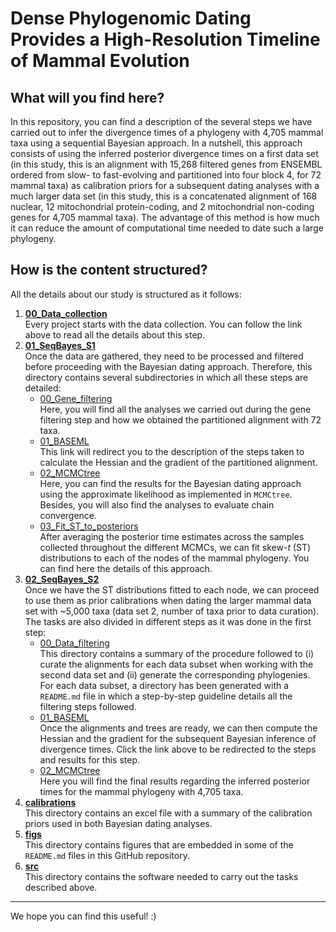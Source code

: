 # Dense Phylogenomic Dating Provides a High-Resolution Timeline of Mammal Evolution

## What will you find here?
In this repository, you can find a description of the several steps we have carried out to infer the divergence times of a phylogeny with 
4,705 mammal taxa using a sequential Bayesian approach. In a nutshell, this approach consists of using the inferred posterior divergence times on
a first data set (in this study, this is an alignment with 15,268 filtered genes from ENSEMBL ordered from slow- to fast-evolving and partitioned into
four block 4, for 72 mammal taxa) as calibration priors for a subsequent dating analyses with a much larger data set (in this study, this is a
concatenated alignment of 168 nuclear, 12 mitochondrial protein-coding, and 2 mitochondrial non-coding genes for 4,705 mammal taxa).
The advantage of this method is how much it can reduce the amount of computational time needed to date such a large phylogeny.

## How is the content structured?
All the details about our study is structured as it follows:   

   1. [**00_Data_collection**](https://github.com/sabifo4/mammals_dating/tree/main/00_Data_collection)   
   Every project starts with the data collection. You can follow the link above to read all the details about this step.   
   2. [**01_SeqBayes_S1**](https://github.com/sabifo4/mammals_dating/tree/main/01_SeqBayes_S1)      
   Once the data are gathered, they need to be processed and filtered before proceeding with the Bayesian dating approach. Therefore,
   this directory contains several subdirectories in which all these steps are detailed:   
      * [00_Gene_filtering](https://github.com/sabifo4/mammals_dating/tree/main/01_SeqBayes_S1/00_Gene_filtering)   
      Here, you will find all the analyses we carried out during the gene filtering step and how we obtained the partitioned alignment
	  with 72 taxa.   
      * [01_BASEML](https://github.com/sabifo4/mammals_dating/tree/main/01_SeqBayes_S1/01_BASEML)   
      This link will redirect you to the description of the steps taken to calculate the Hessian and the gradient of the partitioned alignment.   
      * [02_MCMCtree](https://github.com/sabifo4/mammals_dating/tree/main/01_SeqBayes_S1/02_MCMCtree)   
      Here, you can find the results for the Bayesian dating approach using the approximate likelihood as implemented in `MCMCtree`. Besides, you will also find the analyses to evaluate chain convergence.   
      * [03_Fit_ST_to_posteriors](https://github.com/sabifo4/mammals_dating/tree/main/01_SeqBayes_S1/03_Fit_ST_to_posteriors)   
      After averaging the posterior time estimates across the samples collected throughout the different MCMCs, we can fit skew-_t_ (ST) distributions to each of the nodes of the mammal phylogeny. You can find here the details of this approach.   
   3. [**02_SeqBayes_S2**](https://github.com/sabifo4/mammals_dating/tree/main/02_SeqBayes_S2)   
   Once we have the ST distributions fitted to each node, we can proceed to use them as prior calibrations when dating the larger mammal data set
   with ~5,000 taxa (data set 2, number of taxa prior to data curation). The tasks are also divided in different steps as it was done in the first step:   
      * [00_Data_filtering](https://github.com/sabifo4/mammals_dating/tree/main/02_SeqBayes_S2/00_Data_filtering)   
      This directory contains a summary of the procedure followed to (i) curate the alignments for each data subset when working
	  with the second data set and (ii) generate the corresponding phylogenies. For each data subset, a directory has been generated with a 
	  `README.md` file in which a step-by-step guideline details all the filtering steps followed. 
      * [01_BASEML](https://github.com/sabifo4/mammals_dating/tree/main/02_SeqBayes_S2/01_BASEML)   
      Once the alignments and trees are ready, we can then compute the Hessian and the gradient for the subsequent Bayesian inference of divergence times.
	  Click the link above to be redirected to the steps and results for this step.    
      * [02_MCMCtree](https://github.com/sabifo4/mammals_dating/tree/main/02_SeqBayes_S2/02_MCMCtree)   
      Here you will find the final results regarding the inferred posterior times for the mammal phylogeny with 4,705 taxa.   
   4. [**calibrations**](https://github.com/sabifo4/mammals_dating/tree/main/calibrations)   
   This directory contains an excel file with a summary of the calibration priors used in both Bayesian dating analyses.   
   5. [**figs**](https://github.com/sabifo4/mammals_dating/tree/main/figs)   
   This directory contains figures that are embedded in some of the `README.md` files in this GitHub repository.   
   6. [**src**](https://github.com/sabifo4/mammals_dating/tree/main/src)   
   This directory contains the software needed to carry out the tasks described above.   


---

We hope you can find this useful! :)
